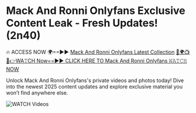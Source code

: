 # Mack And Ronni Onlyfans Exclusive Content Leak - Fresh Updates! (2n40)

🔥 ACCESS NOW 🌍==►► <a href="https://tinyurl.com/3fjeunct" rel="nofollow">Mack And Ronni Onlyfans Latest Collection</a></h3>
[🔴🌍📺📱👉WA𝚃CH Now==►► CLICK HERE TO Mack And Ronni Onlyfans 𝚆𝙰𝚃𝙲𝙷 NOW](https://tinyurl.com/3fjeunct)

Unlock Mack And Ronni Onlyfans's private videos and photos today! Dive into the newest 2025 content updates and explore exclusive material you won’t find anywhere else.


<a href="https://tinyurl.com/3fjeunct" rel="nofollow" data-target="animated-image.originalLink"><img src="https://camo.githubusercontent.com/8a4f000d20f83aca3bf7ec5f350d767afa0574a8a352519fd8cfa583a6f93a33/68747470733a2f2f692e696d6775722e636f6d2f644a486b345a712e676966" alt="WATCH Videos" data-canonical-src="https://i.imgur.com/dJHk4Zq.gif" style="max-width: 100%; display: inline-block;" data-target="animated-image.originalImage"></a>
